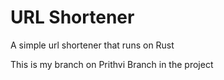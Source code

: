 # URL Shortener

A simple url shortener that runs on Rust

This is my branch on Prithvi Branch in the project

